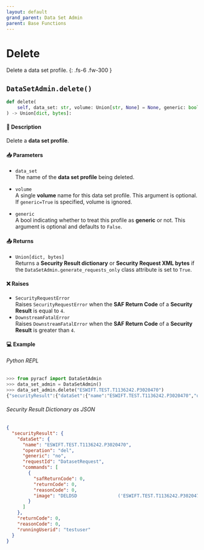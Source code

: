 ```yaml
---
layout: default
grand_parent: Data Set Admin
parent: Base Functions
---
```


# Delete

Delete a data set profile.
{: .fs-6 .fw-300 }

## `DataSetAdmin.delete()`

```python
def delete(
    self, data_set: str, volume: Union[str, None] = None, generic: bool = False
) -> Union[dict, bytes]:
```

#### 📄 Description

Delete a **data set profile**.

#### 📥 Parameters
* `data_set`<br>
  The name of the **data set profile** being deleted.

* `volume`<br>
  A single **volume** name for this data set profile. This argument is optional. If `generic=True` is specified, volume is ignored.

* `generic`<br>
  A bool indicating whether to treat this profile as **generic** or not. This argument is optional and defaults to `False`.

#### 📤 Returns
* `Union[dict, bytes]`<br>
  Returns a **Security Result dictionary** or **Security Request XML bytes** if the `DataSetAdmin.generate_requests_only` class attribute is set to `True`.

#### ❌ Raises
* `SecurityRequestError`<br>
  Raises `SecurityRequestError` when the **SAF Return Code** of a **Security Result** is equal to `4`.
* `DownstreamFatalError`<br>
  Raises `DownstreamFatalError` when the **SAF Return Code** of a **Security Result** is greater than `4`.

#### 💻 Example

###### Python REPL
```python
>>> from pyracf import DataSetAdmin
>>> data_set_admin = DataSetAdmin()
>>> data_set_admin.delete("ESWIFT.TEST.T1136242.P3020470")
{"securityResult":{"dataSet":{"name":"ESWIFT.TEST.T1136242.P3020470","operation":"del","generic":"no","requestId":"DatasetRequest","commands":[{"safReturnCode":0,"returnCode":0,"reasonCode":0,"image":"DELDSD               ('ESWIFT.TEST.T1136242.P3020470')"}]},"returnCode":0,"reasonCode":0}}
```

###### Security Result Dictionary as JSON
```json
{
  "securityResult": {
    "dataSet": {
      "name": "ESWIFT.TEST.T1136242.P3020470",
      "operation": "del",
      "generic": "no",
      "requestId": "DatasetRequest",
      "commands": [
        {
          "safReturnCode": 0,
          "returnCode": 0,
          "reasonCode": 0,
          "image": "DELDSD               ('ESWIFT.TEST.T1136242.P3020470')"
        }
      ]
    },
    "returnCode": 0,
    "reasonCode": 0,
    "runningUserid": "testuser"
  }
}
```
